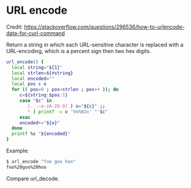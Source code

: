 # URL encode

Credit: https://stackoverflow.com/questions/296536/how-to-urlencode-data-for-curl-command

Return a string in which each URL-sensitive character is replaced with a
URL-encoding, which is a percent sign then two hex digits. 

```sh
url_encode() {
  local string="${1}"
  local strlen=${#string}
  local encoded=""
  local pos c o
  for (( pos=0 ; pos<strlen ; pos++ )); do
     c=${string:$pos:1}
     case "$c" in
        [-_.~a-zA-Z0-9] ) o="${c}" ;;
        * ) printf -v o '%%%02x' "'$c"
     esac
     encoded+="${o}"
  done
  printf %s "${encoded}"
}
```

Example:

```sh
$ url_encode "foo goo hoo"
foo%20goo%20hoo
```

Compare url_decode.
